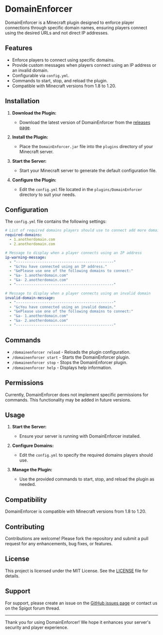 # DomainEnforcer

DomainEnforcer is a Minecraft plugin designed to enforce player connections through specific domain names, ensuring players connect using the desired URLs and not direct IP addresses.

## Features

- Enforce players to connect using specific domains.
- Provide custom messages when players connect using an IP address or an invalid domain.
- Configurable via `config.yml`.
- Commands to start, stop, and reload the plugin.
- Compatible with Minecraft versions from 1.8 to 1.20.

## Installation

1. **Download the Plugin:**
   - Download the latest version of DomainEnforcer from the [releases page](https://github.com/yourusername/DomainEnforcer/releases).

2. **Install the Plugin:**
   - Place the `DomainEnforcer.jar` file into the `plugins` directory of your Minecraft server.

3. **Start the Server:**
   - Start your Minecraft server to generate the default configuration file.

4. **Configure the Plugin:**
   - Edit the `config.yml` file located in the `plugins/DomainEnforcer` directory to suit your needs.

## Configuration

The `config.yml` file contains the following settings:

```yaml
# List of required domains players should use to connect add more domains as needed
required-domains:
  - 1.anotherdomain.com
  - 2.anotherdomain.com

# Message to display when a player connects using an IP address
ip-warning-message:
  - "---------------------------------------------"
  - "&cYou have connected using an IP address."
  - "&ePlease use one of the following domains to connect:"
  - "&a- 1.anotherdomain.com"
  - "&a- 2.anotherdomain.com"
  - "---------------------------------------------"

# Message to display when a player connects using an invalid domain
invalid-domain-message:
  - "---------------------------------------------"
  - "&cYou have connected using an invalid domain."
  - "&ePlease use one of the following domains to connect:"
  - "&a- 1.anotherdomain.com"
  - "&a- 2.anotherdomain.com"
  - "---------------------------------------------"
```

## Commands

- `/domainenforcer reload` - Reloads the plugin configuration.
- `/domainenforcer start` - Starts the DomainEnforcer plugin.
- `/domainenforcer stop` - Stops the DomainEnforcer plugin.
- `/domainenforcer help` - Displays help information.

## Permissions

Currently, DomainEnforcer does not implement specific permissions for commands. This functionality may be added in future versions.

## Usage

1. **Start the Server:**
   - Ensure your server is running with DomainEnforcer installed.

2. **Configure Domains:**
   - Edit the `config.yml` to specify the required domains players should use.

3. **Manage the Plugin:**
   - Use the provided commands to start, stop, and reload the plugin as needed.

## Compatibility

DomainEnforcer is compatible with Minecraft versions from 1.8 to 1.20.

## Contributing

Contributions are welcome! Please fork the repository and submit a pull request for any enhancements, bug fixes, or features.

## License

This project is licensed under the MIT License. See the [LICENSE](LICENSE) file for details.

## Support

For support, please create an issue on the [GitHub issues page](https://github.com/yourusername/DomainEnforcer/issues) or contact us on the Spigot forum thread.

---

Thank you for using DomainEnforcer! We hope it enhances your server's security and player experience.
